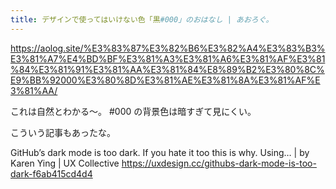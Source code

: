 ```yaml
---
title: デザインで使ってはいけない色「黒#000」のおはなし | あおろぐ。
---
```


https://aolog.site/%E3%83%87%E3%82%B6%E3%82%A4%E3%83%B3%E3%81%A7%E4%BD%BF%E3%81%A3%E3%81%A6%E3%81%AF%E3%81%84%E3%81%91%E3%81%AA%E3%81%84%E8%89%B2%E3%80%8C%E9%BB%92000%E3%80%8D%E3%81%AE%E3%81%8A%E3%81%AF%E3%81%AA/

これは自然とわかる〜。
#000 の背景色は暗すぎて見にくい。

こういう記事もあったな。

GitHub’s dark mode is too dark. If you hate it too this is why. Using… | by Karen Ying | UX Collective
https://uxdesign.cc/githubs-dark-mode-is-too-dark-f6ab415cd4d4

